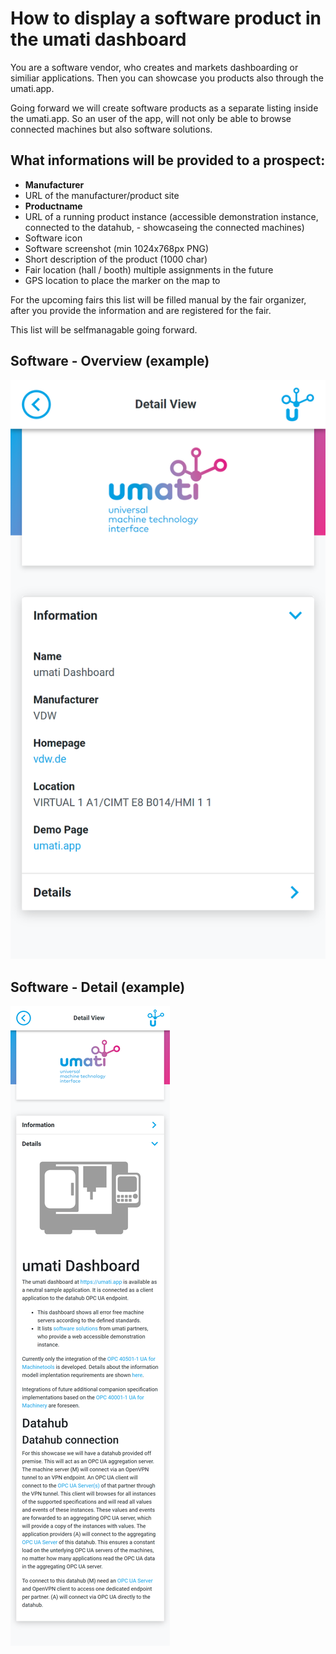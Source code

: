 # How to display a software product in the umati dashboard

You are a software vendor, who creates and markets dashboarding or similiar applications.
Then you can showcase you products also through the umati.app.

Going forward we will create software products as a separate listing inside the umati.app.
So an user of the app, will not only be able to browse connected machines but also software solutions.

## What informations will be provided to a prospect:

- **Manufacturer**
- URL of the manufacturer/product site
- **Productname**
- URL of a running product instance (accessible demonstration instance, connected to the datahub, - showcaseing the connected machines)
- Software icon
- Software screenshot (min 1024x768px PNG)
- Short description of the product (1000 char)
- Fair location (hall / booth) multiple assignments in the future
- GPS location to place the marker on the map to

For the upcoming fairs this list will be filled manual by the fair organizer, after you provide the information and are registered for the fair.

This list will be selfmanagable going forward.

## Software - Overview (example)

![Overview](../img/Software/Software-Overview.png "Software Overview")

## Software - Detail (example)

![Detail](../img/Software/Software-Detail.png "Software Detail")